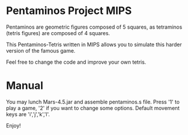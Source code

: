 # Pentaminos Project MIPS

Pentaminos are geometric figures composed of 5 squares, as tetraminos (tetris figures) are composed of 4 squares.

This Pentaminos-Tetris written in MIPS allows you to simulate this harder version of the famous game.

Feel free to change the code and improve your own tetris.

# Manual

You may lunch Mars-4.5.jar and assemble pentaminos.s file. Press '1' to play a game, '2' if you want to change some options. Default movement keys are 'i','j','k','l'.

Enjoy!
